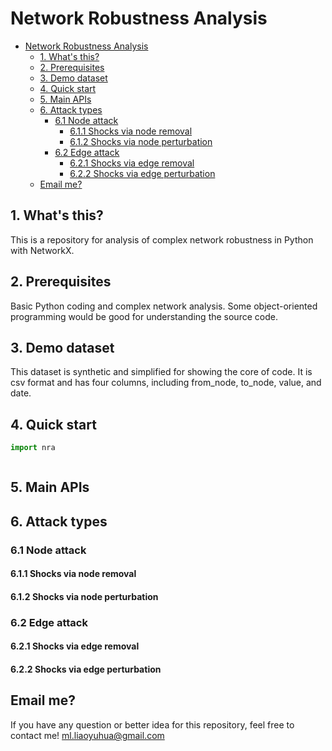 # Network Robustness Analysis

- [Network Robustness Analysis](#network-robustness-analysis)
  - [1. What's this?](#1-whats-this)
  - [2. Prerequisites](#2-prerequisites)
  - [3. Demo dataset](#3-demo-dataset)
  - [4. Quick start](#4-quick-start)
  - [5. Main APIs](#5-main-apis)
  - [6. Attack types](#6-attack-types)
    - [6.1 Node attack](#61-node-attack)
      - [6.1.1 Shocks via node removal](#611-shocks-via-node-removal)
      - [6.1.2 Shocks via node perturbation](#612-shocks-via-node-perturbation)
    - [6.2 Edge attack](#62-edge-attack)
      - [6.2.1 Shocks via edge removal](#621-shocks-via-edge-removal)
      - [6.2.2 Shocks via edge perturbation](#622-shocks-via-edge-perturbation)
  - [Email me?](#email-me)

## 1. What's this?

This is a repository for analysis of complex network robustness in Python with NetworkX.

## 2. Prerequisites

Basic Python coding and complex network analysis. Some object-oriented programming would be good for understanding the source code.

## 3. Demo dataset

This dataset is synthetic and simplified for showing the core of code. It is csv format and has four columns, including from_node, to_node, value, and date.

## 4. Quick start
```python
import nra



```

## 5. Main APIs


## 6. Attack types

### 6.1 Node attack

#### 6.1.1 Shocks via node removal

#### 6.1.2 Shocks via node perturbation

### 6.2 Edge attack

#### 6.2.1 Shocks via edge removal

#### 6.2.2 Shocks via edge perturbation

## Email me?
If you have any question or better idea for this repository, feel free to contact me!
<ml.liaoyuhua@gmail.com>
